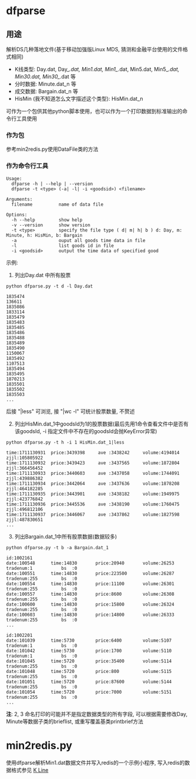 # dfparse

## 用途

解析DS几种落地文件(基于移动加强版Linux MDS, 猜测和金融平台使用的文件格式相同)

- K线类型: Day.dat, Day_*.dat, Min1.dat, Min1_*.dat, Min5.dat, Min5_*.dat, Min30.dat, Min30_*.dat 等 
- 分时数据: Minute.dat_n 等
- 成交数据: Bargain.dat_n 等
- HisMin (我不知道怎么文字描述这个类型): HisMin.dat_n

可作为一个包供其他python脚本使用，也可以作为一个打印数据到标准输出的命令行工具使用

### 作为包

参考min2redis.py使用DataFile类的方法

### 作为命令行工具

```
Usage:
  dfparse -h | --help | --version
  dfparse -t <type> (-a| -l| -i <goodsid>) <filename>

Arguments:
  filename          name of data file

Options:
  -h --help         show help
  -v --version      show version
  -t <type>         specify the file type ( d| m| h| b ) d: Day, m: Minute, h: HisMin, b: Bargain
  -a                ouput all goods time data in file
  -l                list goods id in file
  -i <goodsid>      output the time data of specified good

```

示例:

1. 列出Day.dat 中所有股票
```
python dfparse.py -t d -l Day.dat

1835474
136611
1835086
1833114
1835479
1835483
1835485
1835486
1835488
1835489
1835490
1150067
1835492
1107513
1835494
1835495
1870213
1835501
1835502
1835503
...

```
后接 "|less" 可浏览, 接 "|wc -l" 可统计股票数量, 不赘述


2. 列出HisMin.dat_1中goodsId为1的股票数据(最后先用1命令查看文件中是否有该goodsId, -i 指定文件中不存在的goodsId会抛KeyError异常)
```
python dfparse.py -t h -i 1 HisMin.dat_1|less

time:1711130931  price:3439398     ave :3438242     volume:4194014     zjjl:105805922
time:1711130932  price:3439423     ave :3437565     volume:1872804     zjjl:366456452
time:1711130933  price:3440603     ave :3437058     volume:1744091     zjjl:439886382
time:1711130934  price:3442064     ave :3437636     volume:1878208     zjjl:464182285
time:1711130935  price:3443901     ave :3438182     volume:1949975     zjjl:423776842
time:1711130936  price:3445536     ave :3438190     volume:1760475     zjjl:496812106
time:1711130937  price:3446067     ave :3437862     volume:1827598     zjjl:487830651
...
```

3. 列出Bargain.dat_1中所有股票数据(数据较多)
```
python dfparse.py -t b -a Bargain.dat_1

id:1002161
date:100548      time:14830       price:20940       volume:26253       tradenum:1           bs  :0
date:100551      time:14830       price:223500      volume:26287       tradenum:255         bs  :0
date:100554      time:14830       price:11100       volume:26301       tradenum:255         bs  :0
date:100557      time:14830       price:8600        volume:26308       tradenum:255         bs  :0
date:100600      time:14830       price:15800       volume:26324       tradenum:255         bs  :0
date:100603      time:14830       price:14800       volume:26333       tradenum:255         bs  :0
...

id:1002201
date:101039      time:5730        price:6400        volume:5107        tradenum:1           bs  :0
date:101042      time:5730        price:1700        volume:5110        tradenum:1           bs  :0
date:101045      time:5720        price:35400       volume:5114        tradenum:255         bs  :0
date:101048      time:5720        price:800         volume:5115        tradenum:255         bs  :0
date:101051      time:5720        price:87600       volume:5144        tradenum:255         bs  :0
date:101054      time:5720        price:7000        volume:5151        tradenum:255         bs  :0
...
```

__注__: 2, 3 命名打印的可能并不是指定数据类型的所有字段, 可以根据需要修改Day, Minute等数据子类的brieflist, 或重写覆盖基类printbrief方法


# min2redis.py

使用dfparse解析Min1.dat数据文件并写入redis的一个示例小程序, 写入redis的数据格式参见 [K Line](http://git.emoney.cn/EMStockData/DataImporter/wikis/k-line)


